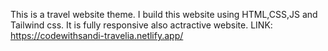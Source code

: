 This is a travel website theme.
I build this website using HTML,CSS,JS and Tailwind css.
It is fully responsive also actractive website.
LINK: https://codewithsandi-travelia.netlify.app/ 
